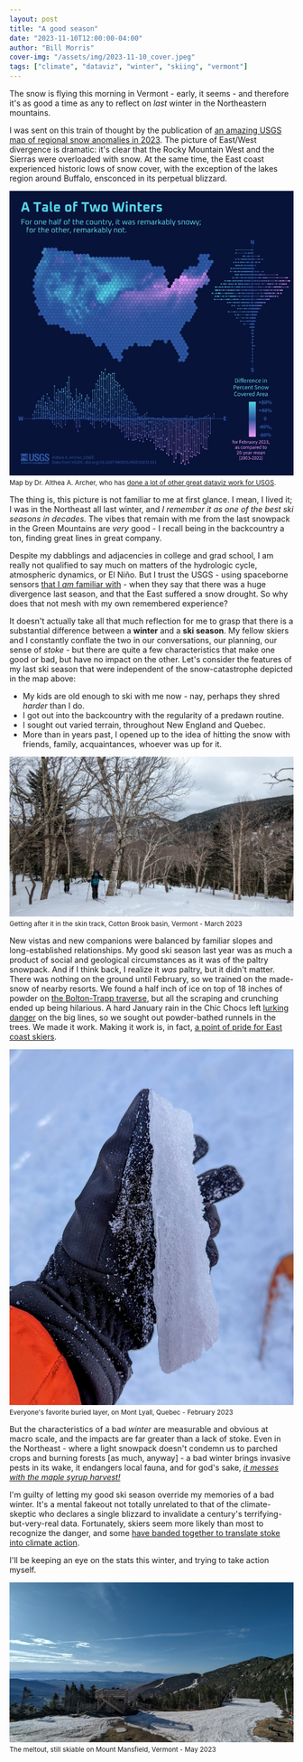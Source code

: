 ```yaml
---
layout: post
title: "A good season"
date: "2023-11-10T12:00:00-04:00"
author: "Bill Morris"
cover-img: "/assets/img/2023-11-10_cover.jpeg"
tags: ["climate", "dataviz", "winter", "skiing", "vermont"]
---
```


The snow is flying this morning in Vermont - early, it seems - and therefore it's as good a time as any to reflect on _last_ winter in the Northeastern mountains.

I was sent on this train of thought by the publication of [an amazing USGS map of regional snow anomalies in 2023](https://web.archive.org/web/20230526210531/https://www.usgs.gov/media/images/distributions-highlow-a-tale-two-winters). The picture of East/West divergence is dramatic: it's clear that the Rocky Mountain West and the Sierras were overloaded with snow. At the same time, the East coast experienced historic lows of snow cover, with the exception of the lakes region around Buffalo, ensconced in its perpetual blizzard.

![1](/shoals/assets/img/2023-11-10_1.jpeg)
<small>Map by Dr. Althea A. Archer, who has [done a lot of other great dataviz work for USGS](https://web.archive.org/web/20230526210532/https://www.usgs.gov/staff-profiles/althea-a-archer).</small>

The thing is, this picture is not familiar to me at first glance. I mean, I lived it; I was in the Northeast all last winter, and _I remember it as one of the best ski seasons in decades._ The vibes that remain with me from the last snowpack in the Green Mountains are _very_ good - I recall being in the backcountry a ton, finding great lines in great company.

Despite my dabblings and adjacencies in college and grad school, I am really not qualified to say much on matters of the hydrologic cycle, atmospheric dynamics, or El Niño. But I trust the USGS - using spaceborne sensors [that I _am_ familiar with](https://www.google.com/books/edition/The_MODIS_Crop_Type_Dataset_MODCTD/XD1pQwAACAAJ?hl=en) - when they say that there was a huge divergence last season, and that the East suffered a snow drought. So why does that not mesh with my own remembered experience?

It doesn't actually take all that much reflection for me to grasp that there is a substantial difference between a __winter__ and a __ski season__. My fellow skiers and I constantly conflate the two in our conversations, our planning, our sense of _stoke_ - but there are quite a few characteristics that make one good or bad, but have no impact on the other. Let's consider the features of my last ski season that were independent of the snow-catastrophe depicted in the map above:

- My kids are old enough to ski with me now - nay, perhaps they shred _harder_ than I do.
- I got out into the backcountry with the regularity of a predawn routine.
- I sought out varied terrain, throughout New England and Quebec.
- More than in years past, I opened up to the idea of hitting the snow with friends, family, acquaintances, whoever was up for it.

![2](/shoals/assets/img/2023-11-10_2.jpeg)
<small>Getting after it in the skin track, Cotton Brook basin, Vermont - March 2023</small>

New vistas and new companions were balanced by familiar slopes and long-established relationships. My good ski season last year was as much a product of social and geological circumstances as it was of the paltry snowpack. And if I think back, I realize it _was_ paltry, but it didn't matter. There was nothing on the ground until February, so we trained on the made-snow of nearby resorts. We found a half inch of ice on top of 18 inches of powder on [the Bolton-Trapp traverse](https://catamounttrail.org/ski-the-trail/ct-section-list/section-22-bolton-valley-to-trapp-family-lodge/), but all the scraping and crunching ended up being hilarious. A hard January rain in the Chic Chocs left [lurking danger](https://www.cbc.ca/news/canada/montreal/quebecer-survives-avalanche-in-chic-chocs-mountains-1.6770597) on the big lines, so we sought out powder-bathed runnels in the trees. We made it work. Making it work is, in fact, [a point of pride for East coast skiers](https://www.youtube.com/watch?v=f4rszAMA4KY).

![3](/shoals/assets/img/2023-11-10_3.jpeg)
<small>Everyone's favorite buried layer, on Mont Lyall, Quebec - February 2023</small>

But the characteristics of a bad _winter_ are measurable and obvious at macro scale, and the impacts are far greater than a lack of stoke. Even in the Northeast - where a light snowpack doesn't condemn us to parched crops and burning forests [as much, anyway] - a bad winter brings invasive pests in its wake, it endangers local fauna, and for god's sake, _[it messes with the maple syrup harvest!](https://web.archive.org/web/20230610020130/https://www.fs.usda.gov/ccrc/topics/maple-syrup)_

I'm guilty of letting my good ski season override my memories of a bad winter. It's a mental fakeout not totally unrelated to that of the climate-skeptic who declares a single blizzard to invalidate a century's terrifying-but-very-real data. Fortunately, skiers seem more likely than most to recognize the danger, and some [have banded together to translate stoke into climate action](https://protectourwinters.org/pow-climbs-capitol-hill-to-advocate-for-clean-energy-infrastructure-and-community-benefits/).

I'll be keeping an eye on the stats this winter, and trying to take action myself.

![4](/shoals/assets/img/2023-11-10_4.jpeg)
<small>The meltout, still skiable on Mount Mansfield, Vermont - May 2023</small>
